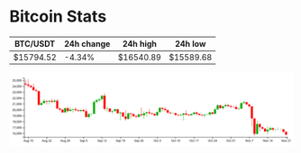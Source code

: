 # Bitcoin Stats

BTC/USDT|24h change|24h high|24h low|
|---|---|---|---|
|$15794.52|-4.34%|$16540.89|$15589.68|

<img src="./chart.svg">
